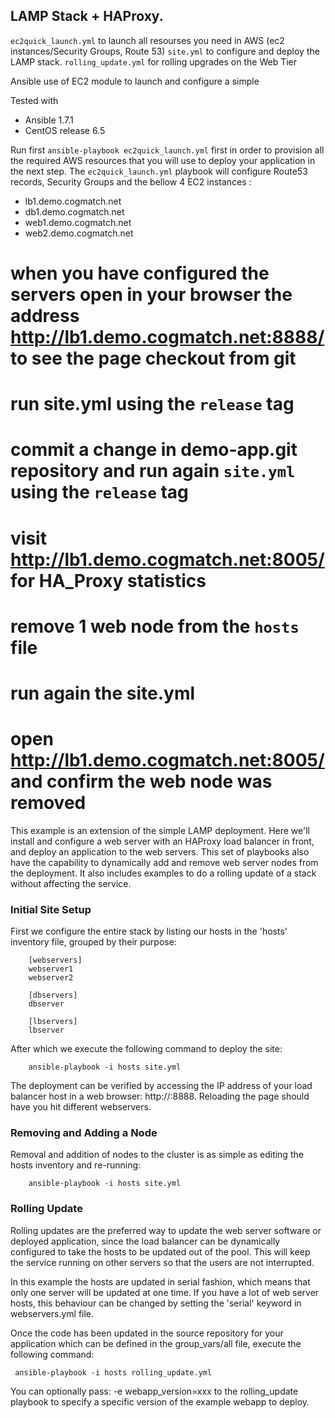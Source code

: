  LAMP Stack + HAProxy.
--------------------------------------------------------------------------------

`ec2quick_launch.yml` to launch all resourses you need in AWS (ec2 instances/Security Groups, Route 53)
`site.yml` to configure and deploy the LAMP stack.
`rolling_update.yml` for rolling upgrades on the Web Tier

Ansible use of EC2 module to launch and configure a simple

Tested with
-  Ansible 1.7.1
-  CentOS release 6.5

Run first `ansible-playbook ec2quick_launch.yml` first in order to provision all the required AWS resources that you will use to deploy your application in the next step. The `ec2quick_launch.yml` playbook will configure Route53 records, Security Groups and the bellow 4 EC2 instances :

* lb1.demo.cogmatch.net
* db1.demo.cogmatch.net
* web1.demo.cogmatch.net
* web2.demo.cogmatch.net

# when you have configured the servers open in your browser the address http://lb1.demo.cogmatch.net:8888/ to see the page checkout from git 
# run site.yml using the `release` tag
# commit a change in demo-app.git repository and run again `site.yml` using the `release` tag
# visit http://lb1.demo.cogmatch.net:8005/ for HA_Proxy statistics
# remove 1 web node from the `hosts` file
# run again the site.yml
# open http://lb1.demo.cogmatch.net:8005/ and confirm the web node was removed 


This example is an extension of the simple LAMP deployment. Here we'll install
and configure a web server with an HAProxy load balancer in front, and deploy
an application to the web servers. This set of playbooks also have the
capability to dynamically add and remove web server nodes from the deployment.
It also includes examples to do a rolling update of a stack without affecting
the service.


### Initial Site Setup

First we configure the entire stack by listing our hosts in the 'hosts'
inventory file, grouped by their purpose:

		[webservers]
		webserver1
		webserver2
		
		[dbservers]
		dbserver
		
		[lbservers]
		lbserver
		

After which we execute the following command to deploy the site:

		ansible-playbook -i hosts site.yml

The deployment can be verified by accessing the IP address of your load
balancer host in a web browser: http://<ip-of-lb>:8888. Reloading the page
should have you hit different webservers.


### Removing and Adding a Node

Removal and addition of nodes to the cluster is as simple as editing the
hosts inventory and re-running:

        ansible-playbook -i hosts site.yml

### Rolling Update

Rolling updates are the preferred way to update the web server software or
deployed application, since the load balancer can be dynamically configured
to take the hosts to be updated out of the pool. This will keep the service
running on other servers so that the users are not interrupted.

In this example the hosts are updated in serial fashion, which means that
only one server will be updated at one time. If you have a lot of web server
hosts, this behaviour can be changed by setting the 'serial' keyword in
webservers.yml file.

Once the code has been updated in the source repository for your application
which can be defined in the group_vars/all file, execute the following
command:

	 ansible-playbook -i hosts rolling_update.yml

You can optionally pass: -e webapp_version=xxx to the rolling_update
playbook to specify a specific version of the example webapp to deploy.
